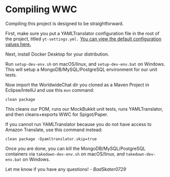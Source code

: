 # Compiling WWC

Compiling this project is designed to be straightforward. 

First, make sure you put a YAMLTranslator configuration file in the root of the project, titled ```yt-settings.yml.```
[You can view the default configuration values here.](https://github.com/BadSkater0729/YAMLTranslator/blob/main/src/main/resources/yt-settings.yml)

Next, install Docker Desktop for your distribution.

Run ```setup-dev-env.sh``` on macOS/linux, and ```setup-dev-env.bat``` on Windows. 
This will setup a MongoDB/MySQL/PostgreSQL environment for our unit tests.

Now import the WorldwideChat dir you cloned as a Maven Project in Eclipse/IntelliJ and use this ```mvn``` command:

```clean package```

This cleans our POM, runs our MockBukkit unit tests, runs YAMLTranslator, and then cleans+exports WWC for Spigot/Paper.

If you cannot run YAMLTranslator because you do not have access to Amazon Translate, use this command instead:

```clean package -Dyamltranslator.skip=true```

Once you are done, you can kill the MongoDB/MySQL/PostgreSQL containers via ```takedown-dev-env.sh``` on macOS/linux, and ```takedown-dev-env.bat``` on Windows.

Let me know if you have any questions!
_- BadSkater0729_
